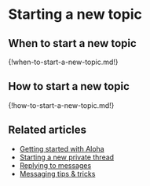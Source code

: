 # Starting a new topic

## When to start a new topic

{!when-to-start-a-new-topic.md!}

## How to start a new topic

{!how-to-start-a-new-topic.md!}

## Related articles

* [Getting started with Aloha](/help/getting-started-with-zulip)
* [Starting a new private thread](/help/starting-a-new-private-thread)
* [Replying to messages](/help/replying-to-messages)
* [Messaging tips & tricks](/help/messaging-tips)
